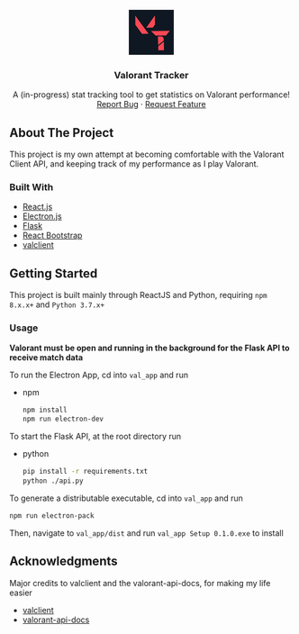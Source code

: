 <div id="top"></div>
<!--
*** Thanks for checking out the Best-README-Template. If you have a suggestion
*** that would make this better, please fork the repo and create a pull request
*** or simply open an issue with the tag "enhancement".
*** Don't forget to give the project a star!
*** Thanks again! Now go create something AMAZING! :D
-->



<!-- PROJECT SHIELDS -->
<!--
*** I'm using markdown "reference style" links for readability.
*** Reference links are enclosed in brackets [ ] instead of parentheses ( ).
*** See the bottom of this document for the declaration of the reference variables
*** for contributors-url, forks-url, etc. This is an optional, concise syntax you may use.
*** https://www.markdownguide.org/basic-syntax/#reference-style-links
-->

<!-- PROJECT LOGO -->
<br />
<div align="center">
  <a href="https://github.com/rpatel1023/valorant_tracker">
    <img src="images/v_track.png" alt="Logo" width="80" height="80">
  </a>

<h3 align="center">Valorant Tracker</h3>

  <p align="center">
    A (in-progress) stat tracking tool to get statistics on Valorant performance!
    <br />
    <a href="https://github.com/rpatel1023/valorant_tracker/issues">Report Bug</a>
    ·
    <a href="https://github.com/rpatel1023/valorant_tracker/issues">Request Feature</a>
  </p>
</div>




<!-- ABOUT THE PROJECT -->
## About The Project

This project is my own attempt at becoming comfortable with the Valorant Client API, and keeping track of my performance as I play Valorant.


### Built With

* [React.js](https://reactjs.org/)
* [Electron.js](https://www.electronjs.org/)
* [Flask](https://flask.palletsprojects.com/en/2.0.x/)
* [React Bootstrap](https://react-bootstrap.github.io/)
* [valclient](https://github.com/colinhartigan/valclient.py)

<!-- GETTING STARTED -->
## Getting Started

This project is built mainly through ReactJS and Python, requiring `npm 8.x.x+` and `Python 3.7.x+`

### Usage

**Valorant must be open and running in the background for the Flask API to receive match data**

To run the Electron App, cd into `val_app` and run
* npm

  ```sh
  npm install
  npm run electron-dev
  ```
To start the Flask API, at the root directory run
* python

  ```sh
  pip install -r requirements.txt
  python ./api.py
  ````
To generate a distributable executable, cd into `val_app` and run
```sh
npm run electron-pack
```
Then, navigate to `val_app/dist` and run  `val_app Setup 0.1.0.exe` to install


<!-- ACKNOWLEDGMENTS -->
## Acknowledgments
Major credits to valclient and the valorant-api-docs, for making my life easier
* [valclient](https://github.com/colinhartigan/valclient.py)
* [valorant-api-docs](https://github.com/techchrism/valorant-api-docs)

